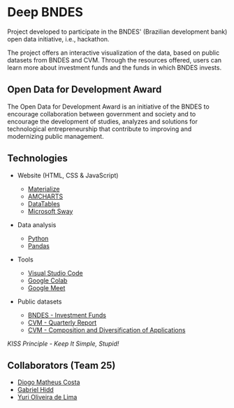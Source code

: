# Deep BNDES

Project developed to participate in the BNDES' (Brazilian development bank) open data initiative, i.e., hackathon.

The project offers an interactive visualization of the data, based on public datasets from BNDES and CVM. Through the resources offered, users can learn more about investment funds and the funds in which BNDES invests.

## Open Data for Development Award

The Open Data for Development Award is an initiative of the BNDES to encourage collaboration between government and society and to encourage the development of studies, analyzes and solutions for technological entrepreneurship that contribute to improving and modernizing public management.

## Technologies

- Website (HTML, CSS & JavaScript)
  - [Materialize](https://materializecss.com/)
  - [AMCHARTS](https://amcharts.com/)
  - [DataTables](https://datatables.net/)
  - [Microsoft Sway](https://sway.office.com/)

- Data analysis
  - [Python](https://www.python.org/)
  - [Pandas](https://pandas.pydata.org/)

- Tools
  - [Visual Studio Code](https://code.visualstudio.com/)
  - [Google Colab](https://colab.research.google.com/)
  - [Google Meet](https://meet.google.com/)

- Public datasets
  - [BNDES - Investment Funds](https://dadosabertos.bndes.gov.br/dataset/renda-variavel)
  - [CVM - Quarterly Report](http://dados.cvm.gov.br/dataset/fip-doc-inf_trimestral)
  - [CVM - Composition and Diversification of Applications](http://dados.cvm.gov.br/dataset/fi-doc-cda)

*KISS Principle - Keep It Simple, Stupid!*

## Collaborators (Team 25)
- [Diogo Matheus Costa](https://www.linkedin.com/in/diogomatheuscosta/)
- [Gabriel Hidd](https://www.linkedin.com/in/gabrielhidd/)
- [Yuri Oliveira de Lima](https://www.linkedin.com/in/yuri-lima-brasil/)